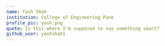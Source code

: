 ```yaml
---
name: Yash Shah
institution: College of Engineering Pune
profile_pic: yash.png 
quote: Is this where I'm supposed to say something smart?
github_user: yashshah1
---
```

